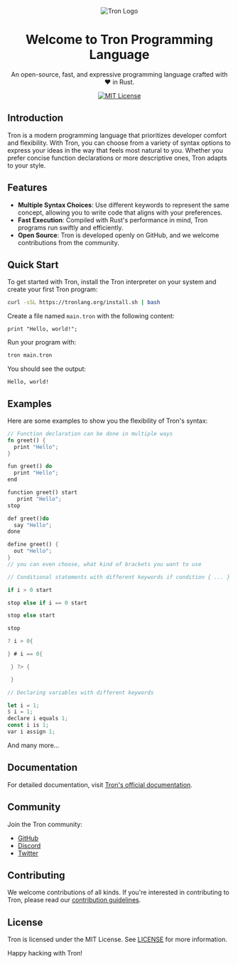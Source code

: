 <div align="center">

![Tron Logo](https://tronlang.org/tron.svg)

# Welcome to Tron Programming Language

An open-source, fast, and expressive programming language crafted with ❤️ in Rust.

[![MIT License](https://img.shields.io/badge/License-MIT-green.svg)](https://choosealicense.com/licenses/mit/)

</div>

## Introduction

Tron is a modern programming language that prioritizes developer comfort and flexibility. With Tron, you can choose from a variety of syntax options to express your ideas in the way that feels most natural to you. Whether you prefer concise function declarations or more descriptive ones, Tron adapts to your style.

## Features

- **Multiple Syntax Choices**: Use different keywords to represent the same concept, allowing you to write code that aligns with your preferences.
- **Fast Execution**: Compiled with Rust's performance in mind, Tron programs run swiftly and efficiently.
- **Open Source**: Tron is developed openly on GitHub, and we welcome contributions from the community.

## Quick Start

To get started with Tron, install the Tron interpreter on your system and create your first Tron program:

```bash
curl -sSL https://tronlang.org/install.sh | bash
```

Create a file named `main.tron` with the following content:

```tron
print "Hello, world!";
```

Run your program with:

```bash
tron main.tron
```

You should see the output:

```
Hello, world!
```

## Examples

Here are some examples to show you the flexibility of Tron's syntax:

```rs
// Function declaration can be done in multiple ways
fn greet() {
  print "Hello";
}

fun greet() do
  print "Hello";
end

function greet() start
   print "Hello";
stop

def greet()do
  say "Hello";
done

define greet() {
  out "Hello";
}
// you can even choose, what kind of brackets you want to use
```

```rs
// Conditional statements with different keywords if condition { ... } ? condition { ... }

if i > 0 start

stop else if i == 0 start

stop else start

stop

? i > 0{

} # i == 0{

 } ?> {

 }
```

```rs
// Declaring variables with different keywords

let i = 1;
$ i = 1;
declare i equals 1;
const i is 1;
var i assign 1;
```

And many more...

## Documentation

For detailed documentation, visit [Tron's official documentation](https://docs.tronlang.org).

## Community

Join the Tron community:

- [GitHub](https://github.com/tronlang/Tron)
- [Discord](https://discord.gg/8jSvkTSemE)
- [Twitter](https://twitter.com/tron_language)

## Contributing

We welcome contributions of all kinds. If you're interested in contributing to Tron, please read our [contribution guidelines](https://github.com/TronLang/Tron/CONTRIBUTING.md).

## License

Tron is licensed under the MIT License. See [LICENSE](https://github.com/TronLang/Tron/LICENSE) for more information.

Happy hacking with Tron!